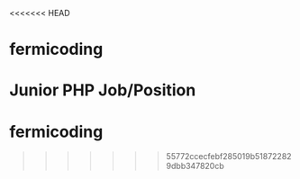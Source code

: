 <<<<<<< HEAD
# fermicoding
Junior PHP Job/Position
=======
# fermicoding
>>>>>>> 55772ccecfebf285019b518722829dbb347820cb
